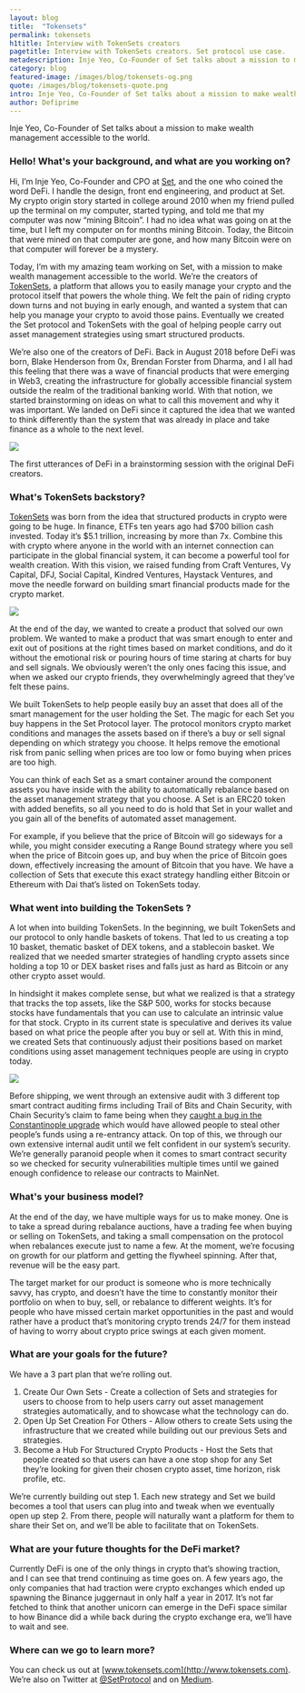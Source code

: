 ```yaml
---
layout: blog
title:  "Tokensets"
permalink: tokensets
h1title: Interview with TokenSets creators
pagetitle: Interview with TokenSets creators. Set protocol use case.
metadescription: Inje Yeo, Co-Founder of Set talks about a mission to make wealth management accessible to the world.  
category: blog
featured-image: /images/blog/tokensets-og.png
quote: /images/blog/tokensets-quote.png
intro: Inje Yeo, Co-Founder of Set talks about a mission to make wealth management accessible to the world.  
author: Defiprime
---
```

Inje Yeo, Co-Founder of Set talks about a mission to make wealth management accessible to the world.  

### Hello! What's your background, and what are you working on?

Hi, I’m Inje Yeo, Co-Founder and CPO at [Set](https://www.setprotocol.com/), and the one who coined the word DeFi. I handle the design, front end engineering, and product at Set. My crypto origin story started in college around 2010 when my friend pulled up the terminal on my computer, started typing, and told me that my computer was now “mining Bitcoin”. I had no idea what was going on at the time, but I left my computer on for months mining Bitcoin. Today, the Bitcoin that were mined on that computer are gone, and how many Bitcoin were on that computer will forever be a mystery.

Today, I’m with my amazing team working on Set, with a mission to make wealth management accessible to the world. We’re the creators of [TokenSets](http://www.tokensets.com), a platform that allows you to easily manage your crypto and the protocol itself that powers the whole thing. We felt the pain of riding crypto down turns and not buying in early enough, and wanted a system that can help you manage your crypto to avoid those pains. Eventually we created the Set protocol and TokenSets with the goal of helping people carry out asset management strategies using smart structured products.

We’re also one of the creators of DeFi. Back in August 2018 before DeFi was born, Blake Henderson from 0x, Brendan Forster from Dharma, and I all had this feeling that there was a wave of financial products that were emerging in Web3, creating the infrastructure for globally accessible financial system outside the realm of the traditional banking world. With that notion, we started brainstorming on ideas on what to call this movement and why it was important. We landed on DeFi since it captured the idea that we wanted to think differently than the system that was already in place and take finance as a whole to the next level.

![](/images/blog/tokensets1.png)

The first utterances of DeFi in a brainstorming session with the original DeFi creators.

### What's TokenSets backstory?

[TokenSets](http://www.tokensets.com) was born from the idea that structured products in crypto were going to be huge. In finance, ETFs ten years ago had $700 billion cash invested. Today it’s $5.1 trillion, increasing by more than 7x. Combine this with crypto where anyone in the world with an internet connection can participate in the global financial system, it can become a powerful tool for wealth creation. With this vision, we raised funding from Craft Ventures, Vy Capital, DFJ, Social Capital, Kindred Ventures, Haystack Ventures, and move the needle forward on building smart financial products made for the crypto market.

![](/images/blog/tokensets2.png)

At the end of the day, we wanted to create a product that solved our own problem. We wanted to make a product that was smart enough to enter and exit out of positions at the right times based on market conditions, and do it without the emotional risk or pouring hours of time staring at charts for buy and sell signals. We obviously weren’t the only ones facing this issue, and when we asked our crypto friends, they overwhelmingly agreed that they’ve felt these pains.

We built TokenSets to help people easily buy an asset that does all of the smart management for the user holding the Set. The magic for each Set you buy happens in the Set Protocol layer. The protocol monitors crypto market conditions and manages the assets based on if there’s a buy or sell signal depending on which strategy you choose. It helps remove the emotional risk from panic selling when prices are too low or fomo buying when prices are too high.

You can think of each Set as a smart container around the component assets you have inside with the ability to automatically rebalance based on the asset management strategy that you choose. A Set is an ERC20 token with added benefits, so all you need to do is hold that Set in your wallet and you gain all of the benefits of automated asset management.

For example, if you believe that the price of Bitcoin will go sideways for a while, you might consider executing a Range Bound strategy where you sell when the price of Bitcoin goes up, and buy when the price of Bitcoin goes down, effectively increasing the amount of Bitcoin that you have. We have a collection of Sets that execute this exact strategy handling either Bitcoin or Ethereum with Dai that’s listed on TokenSets today.

### What went into building the TokenSets ?

A lot when into building TokenSets. In the beginning, we built TokenSets and our protocol to only handle baskets of tokens. That led to us creating a top 10 basket, thematic basket of DEX tokens, and a stablecoin basket. We realized that we needed smarter strategies of handling crypto assets since holding a top 10 or DEX basket rises and falls just as hard as Bitcoin or any other crypto asset would.

In hindsight it makes complete sense, but what we realized is that a strategy that tracks the top assets, like the S&P 500, works for stocks because stocks have fundamentals that you can use to calculate an intrinsic value for that stock. Crypto in its current state is speculative and derives its value based on what price the people after you buy or sell at. With this in mind, we created Sets that continuously adjust their positions based on market conditions using asset management techniques people are using in crypto today.

![](/images/blog/tokensets3.png)

Before shipping, we went through an extensive audit with 3 different top smart contract auditing firms including Trail of Bits and Chain Security, with Chain Security’s claim to fame being when they [caught a bug in the Constantinople upgrade](https://www.coindesk.com/ethereums-constantinople-upgrade-faces-delay-due-to-security-vulnerability) which would have allowed people to steal other people’s funds using a re-entrancy attack. On top of this, we through our own extensive internal audit until we felt confident in our system’s security. We’re generally paranoid people when it comes to smart contract security so we checked for security vulnerabilities multiple times until we gained enough confidence to release our contracts to MainNet.

### What's your business model?

At the end of the day, we have multiple ways for us to make money. One is to take a spread during rebalance auctions, have a trading fee when buying or selling on TokenSets, and taking a small compensation on the protocol when rebalances execute just to name a few. At the moment, we’re focusing on growth for our platform and getting the flywheel spinning. After that, revenue will be the easy part.

The target market for our product is someone who is more technically savvy, has crypto, and doesn’t have the time to constantly monitor their portfolio on when to buy, sell, or rebalance to different weights. It’s for people who have missed certain market opportunities in the past and would rather have a product that’s monitoring crypto trends 24/7 for them instead of having to worry about crypto price swings at each given moment.

### What are your goals for the future?

We have a 3 part plan that we’re rolling out.
1. Create Our Own Sets - Create a collection of Sets and strategies for users to choose from to help users carry out asset management strategies automatically, and to showcase what the technology can do.
2. Open Up Set Creation For Others - Allow others to create Sets using the infrastructure that we created while building out our previous Sets and strategies.
3. Become a Hub For Structured Crypto Products - Host the Sets that people created so that users can have a one stop shop for any Set they’re looking for given their chosen crypto asset, time horizon, risk profile, etc.

We’re currently building out step 1. Each new strategy and Set we build becomes a tool that users can plug into and tweak when we eventually open up step 2. From there, people will naturally want a platform for them to share their Set on, and we’ll be able to facilitate that on TokenSets.

### What are your future thoughts for the DeFi market?

Currently DeFi is one of the only things in crypto that’s showing traction, and I can see that trend continuing as time goes on. A few years ago, the only companies that had traction were crypto exchanges which ended up spawning the Binance juggernaut in only half a year in 2017. It’s not far fetched to think that another unicorn can emerge in the DeFi space similar to how Binance did a while back during the crypto exchange era, we’ll have to wait and see.

### Where can we go to learn more?

You can check us out at [www.tokensets.com](http://www.tokensets.com). We’re also on Twitter at [@SetProtocol](https://twitter.com/SetProtocol) and on [Medium](https://medium.com/set-protocol).
